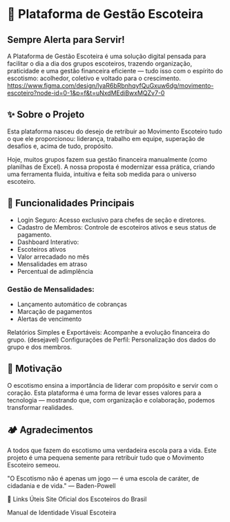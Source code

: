 # 🌿 Plataforma de Gestão Escoteira
## Sempre Alerta para Servir!

A Plataforma de Gestão Escoteira é uma solução digital pensada para facilitar o dia a dia dos grupos escoteiros, trazendo organização, praticidade e uma gestão financeira eficiente — tudo isso com o espírito do escotismo: acolhedor, coletivo e voltado para o crescimento.
https://www.figma.com/design/lyaR6bRbnhqyfQuGxuw6dg/movimento-escoteiro?node-id=0-1&p=f&t=uNxdMEdiBwxMQZv7-0
## ✨ Sobre o Projeto
Esta plataforma nasceu do desejo de retribuir ao Movimento Escoteiro tudo o que ele proporcionou: liderança, trabalho em equipe, superação de desafios e, acima de tudo, propósito.

Hoje, muitos grupos fazem sua gestão financeira manualmente (como planilhas de Excel). A nossa proposta é modernizar essa prática, criando uma ferramenta fluida, intuitiva e feita sob medida para o universo escoteiro.

## 🎯 Funcionalidades Principais
- Login Seguro: Acesso exclusivo para chefes de seção e diretores.
- Cadastro de Membros: Controle de escoteiros ativos e seus status de pagamento.
- Dashboard Interativo:
- Escoteiros ativos
- Valor arrecadado no mês
- Mensalidades em atraso
- Percentual de adimplência

### Gestão de Mensalidades:
- Lançamento automático de cobranças
- Marcação de pagamentos
- Alertas de vencimento

Relatórios Simples e Exportáveis: Acompanhe a evolução financeira do grupo. (desejavel)
Configurações de Perfil: Personalização dos dados do grupo e dos membros.

## 🌱 Motivação
O escotismo ensina a importância de liderar com propósito e servir com o coração. Esta plataforma é uma forma de levar esses valores para a tecnologia — mostrando que, com organização e colaboração, podemos transformar realidades.


## 🏕️ Agradecimentos
A todos que fazem do escotismo uma verdadeira escola para a vida.
Este projeto é uma pequena semente para retribuir tudo que o Movimento Escoteiro semeou.

"O Escotismo não é apenas um jogo — é uma escola de caráter, de cidadania e de vida."
— Baden-Powell

📎 Links Úteis
Site Oficial dos Escoteiros do Brasil

Manual de Identidade Visual Escoteira
